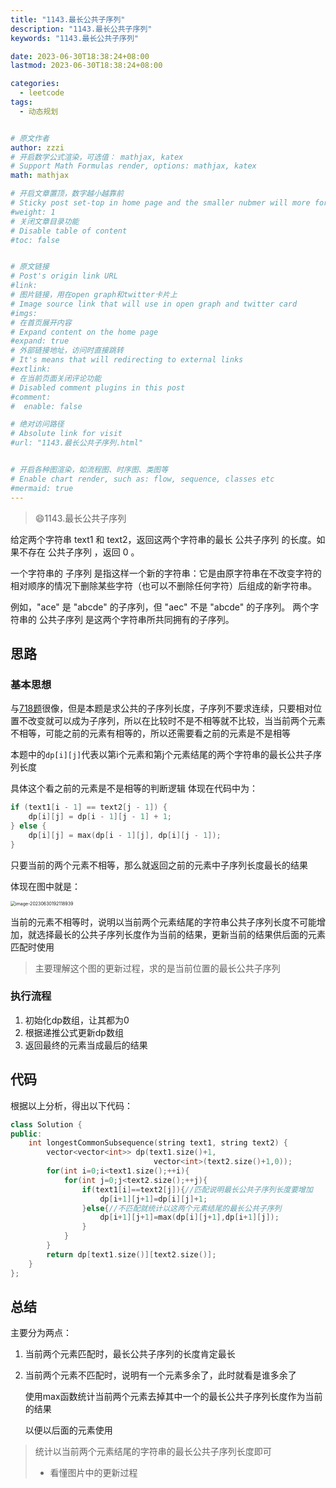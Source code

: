 ```yaml
---
title: "1143.最长公共子序列"
description: "1143.最长公共子序列"
keywords: "1143.最长公共子序列"

date: 2023-06-30T18:38:24+08:00
lastmod: 2023-06-30T18:38:24+08:00

categories:
  - leetcode
tags:
  - 动态规划


# 原文作者
author: zzzi
# 开启数学公式渲染，可选值： mathjax, katex
# Support Math Formulas render, options: mathjax, katex
math: mathjax

# 开启文章置顶，数字越小越靠前
# Sticky post set-top in home page and the smaller nubmer will more forward.
#weight: 1
# 关闭文章目录功能
# Disable table of content
#toc: false


# 原文链接
# Post's origin link URL
#link:
# 图片链接，用在open graph和twitter卡片上
# Image source link that will use in open graph and twitter card
#imgs:
# 在首页展开内容
# Expand content on the home page
#expand: true
# 外部链接地址，访问时直接跳转
# It's means that will redirecting to external links
#extlink:
# 在当前页面关闭评论功能
# Disabled comment plugins in this post
#comment:
#  enable: false

# 绝对访问路径
# Absolute link for visit
#url: "1143.最长公共子序列.html"


# 开启各种图渲染，如流程图、时序图、类图等
# Enable chart render, such as: flow, sequence, classes etc
#mermaid: true
---
```


>:smile:1143.最长公共子序列

给定两个字符串 text1 和 text2，返回这两个字符串的最长 公共子序列 的长度。如果不存在 公共子序列 ，返回 0 。

一个字符串的 子序列 是指这样一个新的字符串：它是由原字符串在不改变字符的相对顺序的情况下删除某些字符（也可以不删除任何字符）后组成的新字符串。

例如，"ace" 是 "abcde" 的子序列，但 "aec" 不是 "abcde" 的子序列。
两个字符串的 公共子序列 是这两个字符串所共同拥有的子序列。

<!--more-->

## 思路

### 基本思想

与[718题](https://www.programmercarl.com/0718.%E6%9C%80%E9%95%BF%E9%87%8D%E5%A4%8D%E5%AD%90%E6%95%B0%E7%BB%84.html)很像，但是本题是求公共的子序列长度，子序列不要求连续，只要相对位置不改变就可以成为子序列，所以在比较时不是不相等就不比较，当当前两个元素不相等，可能之前的元素有相等的，所以还需要看之前的元素是不是相等

本题中的`dp[i][j]`代表以第i个元素和第j个元素结尾的两个字符串的最长公共子序列长度

具体这个看之前的元素是不是相等的判断逻辑 体现在代码中为：

~~~C++
if (text1[i - 1] == text2[j - 1]) {
    dp[i][j] = dp[i - 1][j - 1] + 1;
} else {
    dp[i][j] = max(dp[i - 1][j], dp[i][j - 1]);
}
~~~

只要当前的两个元素不相等，那么就返回之前的元素中子序列长度最长的结果

体现在图中就是：

<img src="https://zzzi-img-1313100942.cos.ap-beijing.myqcloud.com/img/202306301921578.png" alt="image-20230630192118939" style="zoom:50%;" />

当前的元素不相等时，说明以当前两个元素结尾的字符串公共子序列长度不可能增加，就选择最长的公共子序列长度作为当前的结果，更新当前的结果供后面的元素匹配时使用

> 主要理解这个图的更新过程，求的是当前位置的最长公共子序列

### 执行流程

1. 初始化dp数组，让其都为0
2. 根据递推公式更新dp数组
3. 返回最终的元素当成最后的结果

## 代码

根据以上分析，得出以下代码：

~~~C++
class Solution {
public:
    int longestCommonSubsequence(string text1, string text2) {
        vector<vector<int>> dp(text1.size()+1,
                                vector<int>(text2.size()+1,0));
        for(int i=0;i<text1.size();++i){
            for(int j=0;j<text2.size();++j){
                if(text1[i]==text2[j]){//匹配说明最长公共子序列长度要增加
                    dp[i+1][j+1]=dp[i][j]+1;
                }else{//不匹配就统计以这两个元素结尾的最长公共子序列
                    dp[i+1][j+1]=max(dp[i][j+1],dp[i+1][j]);
                }
            }
        }
        return dp[text1.size()][text2.size()];
    }
};
~~~

## 总结

主要分为两点：

1. 当前两个元素匹配时，最长公共子序列的长度肯定最长

2. 当前两个元素不匹配时，说明有一个元素多余了，此时就看是谁多余了

   使用max函数统计当前两个元素去掉其中一个的最长公共子序列长度作为当前的结果

   以便以后面的元素使用

> 统计以当前两个元素结尾的字符串的最长公共子序列长度即可
>
> - 看懂图片中的更新过程

